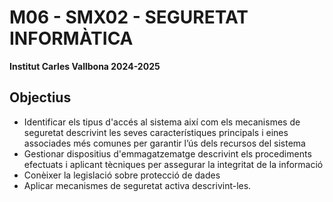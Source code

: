 # M06 - SMX02 - SEGURETAT INFORMÀTICA
**Institut Carles Vallbona 2024-2025**

## Objectius
- Identificar els tipus d'accés al sistema així com els mecanismes de seguretat descrivint les
seves característiques principals i eines associades més comunes per garantir l’ús dels recursos
del sistema
- Gestionar dispositius d'emmagatzematge descrivint els procediments efectuats i aplicant
tècniques per assegurar la integritat de la informació
- Conèixer la legislació sobre protecció de dades
- Aplicar mecanismes de seguretat activa descrivint-les.


